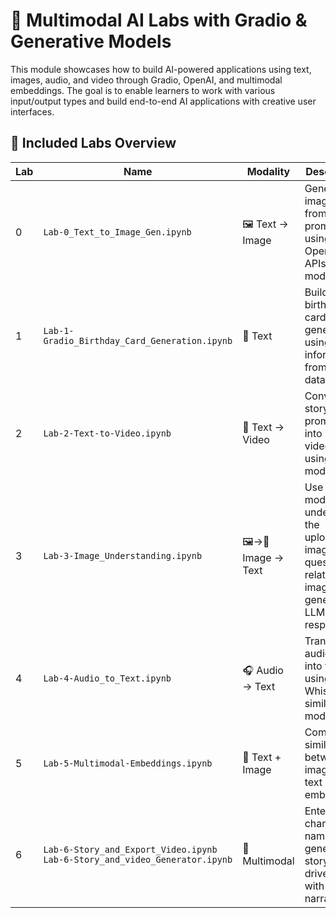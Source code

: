 # 🎨 Multimodal AI Labs with Gradio & Generative Models
This module showcases how to build AI-powered applications using text, images, audio, and video through Gradio, OpenAI, and multimodal embeddings. The goal is to enable learners to work with various input/output types and build end-to-end AI applications with creative user interfaces.
## 🧪 Included Labs Overview

| Lab | Name                                                          | Modality               | Description                                                                 |
|-----|---------------------------------------------------------------|--------------------|-----------------------------------------------------------------------------|
| 0   | `Lab-0_Text_to_Image_Gen.ipynb`                              | 🖼️ Text → Image     | Generate images from text prompts using OpenAI APIs (Dall-e model)       |
| 1   | `Lab-1-Gradio_Birthday_Card_Generation.ipynb`                | 📝 Text            | Build a birthday card generator using information from dataset           |
| 2   | `Lab-2-Text-to-Video.ipynb`                                  | 🎥 Text → Video     | Convert story-like prompts into short videos using AI models              |
| 3   | `Lab-3-Image_Understanding.ipynb`                            | 🖼️→🧠 Image → Text   | Use gpt-4 models to understand the uploaded image, ask question related to image and generate LLM response               |
| 4   | `Lab-4-Audio_to_Text.ipynb`                                  | 🎧 Audio → Text     | Transcribe audio files into text using Whisper or similar models          |
| 5   | `Lab-5-Multimodal-Embeddings.ipynb`                          | 🔗 Text + Image     | Compare similarity between image and text using embeddings                |
| 6   | `Lab-6-Story_and_Export_Video.ipynb`<br>`Lab-6-Story_and_video_Generator.ipynb`| 📜 Multimodal       | Enter character name and generate story-driven video with narration      |
